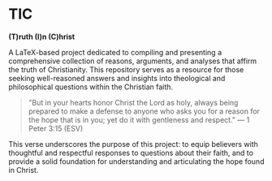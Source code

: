 TIC
===

**(T)ruth (I)n (C)hrist**

A LaTeX-based project dedicated to compiling and presenting a comprehensive collection of reasons, arguments, and analyses that affirm the truth of Christianity. 
This repository serves as a resource for those seeking well-reasoned answers and insights into theological and philosophical questions within the Christian faith.

> "But in your hearts honor Christ the Lord as holy, always being prepared to make a defense to anyone who asks you for a reason for the hope that is in you; yet do it with gentleness and respect." — 1 Peter 3:15 (ESV)

This verse underscores the purpose of this project: to equip believers with thoughtful and respectful responses to questions about their faith, and to provide a solid foundation for understanding and articulating the hope found in Christ.
